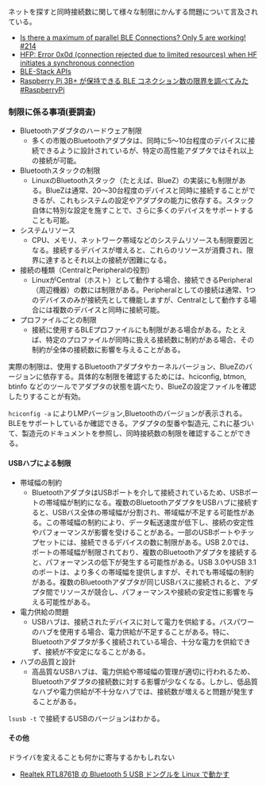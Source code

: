 ネットを探すと同時接続数に関して様々な制限にかんする問題について言及されている。

- [Is there a maximum of parallel BLE Connections? Only 5 are working! #214](https://github.com/noble/noble/issues/214)
- [HFP: Error 0x0d (connection rejected due to limited resources) when HF initiates a synchronous connection](https://github.com/bluekitchen/btstack/issues/175)
- [BLE-Stack APIs](https://software-dl.ti.com/lprf/simplelink_cc2640r2_sdk/1.35.00.33/exports/docs/ble5stack/ble_user_guide/html/doxygen/group___h_c_i___error___codes.html)
- [Raspberry Pi 3B+ が保持できる BLE コネクション数の限界を調べてみた #RaspberryPi](https://dev.classmethod.jp/articles/raspberry-pi-3b-plus-max-ble-connection/)

### 制限に係る事項(要調査)

- Bluetoothアダプタのハードウェア制限
  - 多くの市販のBluetoothアダプタは、同時に5～10台程度のデバイスに接続できるように設計されているが、特定の高性能アダプタではそれ以上の接続が可能。
- Bluetoothスタックの制限
  - LinuxのBluetoothスタック（たとえば、BlueZ）の実装にも制限がある。BlueZは通常、20～30台程度のデバイスと同時に接続することができるが、これもシステムの設定やアダプタの能力に依存する。スタック自体に特別な設定を施すことで、さらに多くのデバイスをサポートすることも可能。
- システムリソース
  - CPU、メモリ、ネットワーク帯域などのシステムリソースも制限要因となる。接続するデバイスが増えると、これらのリソースが消費され、限界に達するとそれ以上の接続が困難になる。
- 接続の種類（CentralとPeripheralの役割）
  - LinuxがCentral（ホスト）として動作する場合、接続できるPeripheral（周辺機器）の数には制限がある。Peripheralとしての接続は通常、1つのデバイスのみが接続先として機能しますが、Centralとして動作する場合には複数のデバイスと同時に接続可能。
- プロファイルごとの制限
  - 接続に使用するBLEプロファイルにも制限がある場合がある。たとえば、特定のプロファイルが同時に扱える接続数に制約がある場合、その制約が全体の接続数に影響を与えることがある。

実際の制限は、使用するBluetoothアダプタやカーネルバージョン、BlueZのバージョンに依存する。具体的な制限を確認するためには、hciconfig, btmon, btinfo などのツールでアダプタの状態を調べたり、BlueZの設定ファイルを確認したりすることが有効。

`hciconfig -a` によりLMPバージョン,Bluetoothのバージョンが表示される。BLEをサポートしているか確認できる。アダプタの型番や製造元, これに基づいて、製造元のドキュメントを参照し、同時接続数の制限を確認することができる。

#### USBハブによる制限

- 帯域幅の制約
  - BluetoothアダプタはUSBポートを介して接続されているため、USBポートの帯域幅が制約になる。複数のBluetoothアダプタをUSBハブに接続すると、USBバス全体の帯域幅が分割され、帯域幅が不足する可能性がある。この帯域幅の制約により、データ転送速度が低下し、接続の安定性やパフォーマンスが影響を受けることがある。一部のUSBポートやチップセットには、接続できるデバイスの数に制限がある。USB 2.0では、ポートの帯域幅が制限されており、複数のBluetoothアダプタを接続すると、パフォーマンスの低下が発生する可能性がある。USB 3.0やUSB 3.1のポートは、より多くの帯域幅を提供しますが、それでも帯域幅の制約がある。複数のBluetoothアダプタが同じUSBバスに接続されると、アダプタ間でリソースが競合し、パフォーマンスや接続の安定性に影響を与える可能性がある。
- 電力供給の問題
  - USBハブは、接続されたデバイスに対して電力を供給する。バスパワーのハブを使用する場合、電力供給が不足することがある。特に、Bluetoothアダプタが多く接続されている場合、十分な電力を供給できず、接続が不安定になることがある。
- ハブの品質と設計
  - 高品質なUSBハブは、電力供給や帯域幅の管理が適切に行われるため、Bluetoothアダプタの接続数に対する影響が少なくなる。しかし、低品質なハブや電力供給が不十分なハブでは、接続数が増えると問題が発生することがある。

`lsusb -t` で接続するUSBのバージョンはわかる。

#### その他

ドライバを変えることも何かに寄与するかもしれない

- [Realtek RTL8761B の Bluetooth 5 USB ドングルを Linux で動かす](https://qiita.com/aryta/items/86b3b1287629611efce1)
